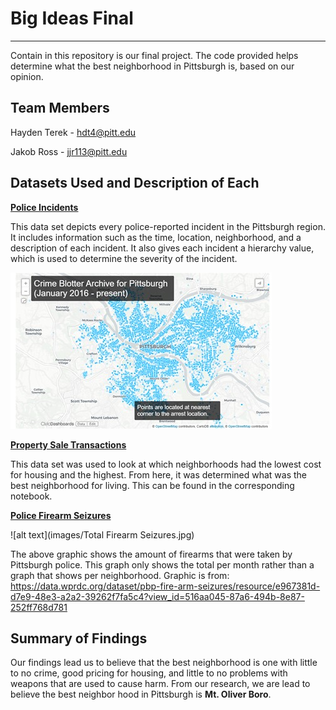 # Big Ideas Final
---
Contain in this repository is our final project. The code provided helps determine what the best neighborhood in Pittsburgh is, based on our opinion.

## Team Members
Hayden Terek - hdt4@pitt.edu

Jakob Ross - jjr113@pitt.edu

## Datasets Used and Description of Each
**[Police Incidents](https://data.wprdc.org/dataset/uniform-crime-reporting-data/resource/044f2016-1dfd-4ab0-bc1e-065da05fca2e)**

  This data set depicts every police-reported incident in the Pittsburgh region. It includes information such as the time, location, neighborhood, and a description of each incident. It also gives each incident a hierarchy value, which is used to determine the severity of the incident.
  
![alt text](images/Picture1.jpg)

**[Property Sale Transactions](https://data.wprdc.org/dataset/real-estate-sales)**

This data set was used to look at which neighborhoods had the lowest cost for housing and the highest. From here, it was determined what was the best neighborhood for living. This can be found in the corresponding notebook. 

**[Police Firearm Seizures](https://data.wprdc.org/dataset/pbp-fire-arm-seizures)**

![alt text](images/Total Firearm Seizures.jpg)

The above graphic shows the amount of firearms that were taken by Pittsburgh police. This graph only shows the total per month rather than a graph that shows per neighborhood.
Graphic is from: https://data.wprdc.org/dataset/pbp-fire-arm-seizures/resource/e967381d-d7e9-48e3-a2a2-39262f7fa5c4?view_id=516aa045-87a6-494b-8e87-252ff768d781

## Summary of Findings

Our findings lead us to believe that the best neighborhood is one with little to no crime, good pricing for housing, and little to no problems with weapons that are used to cause harm. From our research, we are lead to believe the best neighbor hood in Pittsburgh is **Mt. Oliver Boro**.

